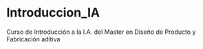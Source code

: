 # Introduccion_IA
Curso de Introducción a la I.A. del Master en Diseño de Producto y Fabricación aditiva
